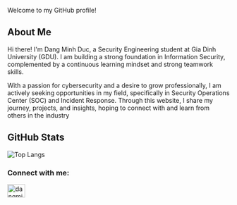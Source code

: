 Welcome to my GitHub profile!  

##  About Me

Hi there! I'm Dang Minh Duc, a Security Engineering student at Gia Dinh University (GDU). I am building a strong foundation in Information Security, complemented by a continuous learning mindset and strong teamwork skills.

With a passion for cybersecurity and a desire to grow professionally, I am actively seeking opportunities in my field, specifically in Security Operations Center (SOC) and Incident Response. Through this website, I share my journey, projects, and insights, hoping to connect with and learn from others in the industry


##  GitHub Stats

![Top Langs](https://github-readme-stats.vercel.app/api/top-langs/?username=m1nhd4cc&layout=compact&theme=radical)


<h3 align="left">Connect with me:</h3>
<p align="left">
<a href="https://www.linkedin.com/in/dangminhduc04/" target="blank"><img align="center" src="https://raw.githubusercontent.com/rahuldkjain/github-profile-readme-generator/master/src/images/icons/Social/linked-in-alt.svg" alt="dangminhduc04" height="30" width="40" /></a>
</p>

